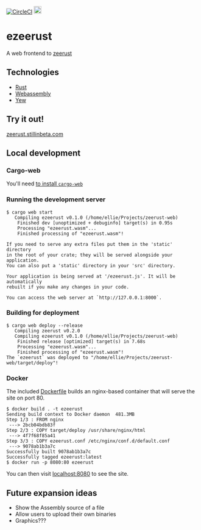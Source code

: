 [![CircleCI](https://circleci.com/gh/stillinbeta/puccinia.svg?style=svg)](https://circleci.com/gh/stillinbeta/puccinia)
<a href='http://www.recurse.com' title='Made with love at the Recurse Center'><img src='https://cloud.githubusercontent.com/assets/2883345/11325206/336ea5f4-9150-11e5-9e90-d86ad31993d8.png' height='20px'/></a>

# ezeerust

A web frontend to [zeerust]

[zeerust]: https://github.com/stillinbeta/zeerust

## Technologies

* [Rust]
* [Webassembly]
* [Yew]

[Rust]: https://www.rust-lang.org/
[Webassembly]: https://webassembly.org/
[Yew]: https://github.com/DenisKolodin/yew

## Try it out!

[zeerust.stillinbeta.com](https://zeerust.stillinbeta.com)

## Local development

### Cargo-web

You'll need [to install `cargo-web`][cargo-web]

[cargo-web]: https://github.com/koute/cargo-web

### Running the development server

```console
$ cargo web start
   Compiling ezeerust v0.1.0 (/home/ellie/Projects/zeerust-web)
    Finished dev [unoptimized + debuginfo] target(s) in 0.95s
    Processing "ezeerust.wasm"...
    Finished processing of "ezeerust.wasm"!

If you need to serve any extra files put them in the 'static' directory
in the root of your crate; they will be served alongside your application.
You can also put a 'static' directory in your 'src' directory.

Your application is being served at '/ezeerust.js'. It will be automatically
rebuilt if you make any changes in your code.

You can access the web server at `http://127.0.0.1:8000`.
```

### Building for deployment

```console
$ cargo web deploy --release
   Compiling zeerust v0.2.0
   Compiling ezeerust v0.1.0 (/home/ellie/Projects/zeerust-web)
    Finished release [optimized] target(s) in 7.68s
    Processing "ezeerust.wasm"...
    Finished processing of "ezeerust.wasm"!
The `ezeerust` was deployed to "/home/ellie/Projects/zeerust-web/target/deploy"!
```

### Docker

The included [Dockerfile](/Dockerfile) builds an nginx-based container that will serve the site on port 80.

```
$ docker build . -t ezeerust
Sending build context to Docker daemon  481.3MB
Step 1/3 : FROM nginx
 ---> 2bcb04bdb83f
Step 2/3 : COPY target/deploy /usr/share/nginx/html
 ---> 4f7f68f85a41
Step 3/3 : COPY ezeerust.conf /etc/nginx/conf.d/default.conf
 ---> 9078ab1b3a7c
Successfully built 9078ab1b3a7c
Successfully tagged ezeerust:latest
$ docker run -p 8080:80 ezeerust
```

You can then visit [localhost:8080](http://localhost:8080) to see the site.

## Future expansion ideas

* Show the Assembly source of a file
* Allow users to upload their own binaries
* Graphics???
